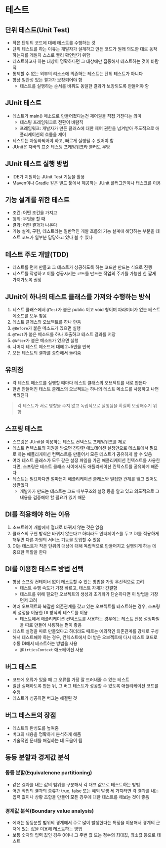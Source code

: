 테스트
========

## 단위 테스트(Unit Test)

- 작은 단위의 코드에 대해 테스트를 수행하는 것
- 단위 테스트를 하는 이유는 개발자가 설계하고 만든 코드가 원래 의도한 대로 동작하는지를 개발자 스스로 빨리 확인받기 위함
- 테스트하고자 하는 대상이 명확하다면 그 대상에만 집중해서 테스트하는 것이 바람직
- 통제할 수 없는 외부의 리소스에 의존하는 테스트는 단위 테스트가 아니다
- 항상 일관성 있는 결과가 보장되어야 함
  - 테스트를 실행하는 순서를 바꿔도 동일한 결과가 보장되도록 만들어야 함


## JUnit 테스트

- 테스트가 main() 메소드로 만들어졌다는건 제어권을 직접 가진다는 의미
  - 테스팅 프레임워크로 전환이 바람직
  - 프레임워크: 개발자가 만든 클래스에 대한 제어 권한을 넘겨받아 주도적으로 애플리케이션의 흐름을 제어
- 테스트는 자동화되어야 하고, 빠르게 실행될 수 있어야 함
- JUnit은 자바의 표준 테스팅 프레임워크라 불러도 무방


## JUnit 테스트 실행 방법

- IDE가 지원하는 JUnit Test 기능을 활용
- Maven이나 Gradle 같은 빌드 툴에서 제공하는 JUnit 플러그인이나 태스크를 이용


## 기능 설계를 위한 테스트

- 조건: 어떤 조건을 가지고
- 행위: 무엇을 할 때
- 결과: 어떤 결과가 나온다
- 기능 설계, 구현, 테스트라는 일반적인 개발 흐름의 기능 설계에 해당하는 부분을 테스트 코드가 일부분 담당하고 있다 볼 수 있다


## 테스트 주도 개발(TDD)

- 테스트를 먼저 만들고 그 테스트가 성공하도록 하는 코드만 만드는 식으로 진행
- 테스트를 작성하고 이를 성공시키는 코드를 만드는 작업의 주기를 가능한 한 짧게 가져가도록 권장


## JUnit이 하나의 테스트 클래스를 가져와 수행하는 방식

1. 테스트 클래스에서 `@Test`가 붙은 public 이고 void 형이며 파라미터가 없는 테스트 메소드를 모두 찾음
2. 테스트 클래스의 오브젝트를 하나 만듬
3. `@Before`가 붙은 메소드가 있으면 실행
4. `@Test`가 붙은 메소드를 하나 호출하고 테스트 결과를 저장
5. `@After`가 붙은 메소드가 있으면 실행
6. 나머지 테스트 메소드애 대해 2~5번을 반복
7. 모든 테스트의 결과를 종합해서 돌려줌


## 유의점

- 각 테스트 메소드를 실행할 때마다 테스트 클래스의 오브젝트를 새로 만든다
- 한번 만들어진 테스트 클래스의 오브젝트는 하나의 테스트 메소드를 사용하고 나면 버려진다

> 각 테스트가 서로 영향을 주지 않고 독립적으로 실행됨을 확실히 보장해주기 위함


## 스프링 테스트

- 스프링은 JUnit을 이용하는 테스트 컨텍스트 프레임워크를 제공
- 테스트 컨텍스트의 지원을 받으면 간단한 애노테이션 설정만으로 테스트에서 필요로 하는 애플리케이션 컨텍스트를 만들어서 모든 테스트가 공유하게 할 수 있음
- 여러 테스트 클래스가 모두 같은 설정 파일을 가진 애플리케이션 컨텍스트를 사용한다면, 스프링은 테스트 클래스 사이에서도 애플리케이션 컨텍스트를 공유하게 해준다
- 테스트는 필요하다면 얼마든지 애플리케이션 클래스와 밀접한 관계를 맺고 있어도 상관없다
  - 개발자가 만드는 테스트는 코드 내부구조와 설정 등을 알고 있고 의도적으로 그 내용을 검증해야 할 필요가 있기 때문


## DI를 적용해야 하는 이유

1. 소프트웨어 개발에서 절대로 바뀌지 않는 것은 없음
2. 클래스의 구현 방식은 바뀌지 않는다고 하더라도 인터페이스를 두고 DI를 적용하게 해두면 다른 차원의 서비스 기능을 도입할 수 있음
3. DI는 테스트가 작은 단위의 대상에 대해 독립적으로 만들어지고 실행되게 하는 데 중요한 역할을 한다


## DI를 이용한 테스트 방법 선택

- 항상 스프링 컨테이너 없이 테스트할 수 있는 방법을 가장 우선적으로 고려
  - 테스트 수행 속도가 가장 빠르고, 테스트 자체가 간결함
  - 테스트를 위해 필요한 오브젝트의 생성과 초기화가 단순하다면 이 방법을 가장 먼저 고려
- 여러 오브젝트와 복잡한 의존관계를 갖고 있는 오브젝트를 테스트하는 경우, 스프링의 설정을 이용한 DI 방식의 테스트를 이용
  - 테스트에서 애플리케이션 컨텍스트를 사용하는 경우에는 테스트 전용 설정파일을 따로 만들어 사용하는 편이 좋음
- 테스트 설정을 따로 만들었다고 하더라도 때로는 예외적인 의존관계를 강제로 구성해서 테스트해야 하는 경우, 컨텍스트에서 DI 받은 오브젝트에 다시 테스트 코드로 수동 DI해서 테스트하는 방법을 사용
  - `@DirtiesContext` 애노테이션 사용


## 버그 테스트

- 코드에 오류가 있을 때 그 오류를 가장 잘 드러내줄 수 있는 테스트
- 일단 실패하도록 만든 뒤, 그 버그 테스트가 성공할 수 있도록 애플리케이션 코드를 수정
- 테스트가 성공하면 버그는 해결된 것


## 버그 테스트의 장점

- 테스트의 완성도를 높여줌
- 버그의 내용을 명확하게 분석하게 해줌
- 기술적인 문제를 해결하는 데 도움이 됨


## 동등 분할과 경계값 분석

### 동등 분할(Equivalencne partitioning)

- 같은 결과를 내는 값의 범위를 구분해서 각 대표 값으로 테스트하는 방법
- 어떤 작업의 결과의 종류가 true, false 또는 예외 발생 세 가지라면 각 결과를 내는 입력 값이나 상황 조합을 만들어 모든 경우에 대한 테스트를 해보는 것이 좋음


### 경계값 분석(Boundary value analysis)

- 에러는 동등분할 범위의 경계에서 주로 많이 발생한다는 특징을 이용해서 경계의 근처에 있는 값을 이용해 테스트하는 방법
- 보통 숫자의 입력 값인 경우 0이나 그 주변 값 또는 정수의 최대값, 최소값 등으로 테스트

